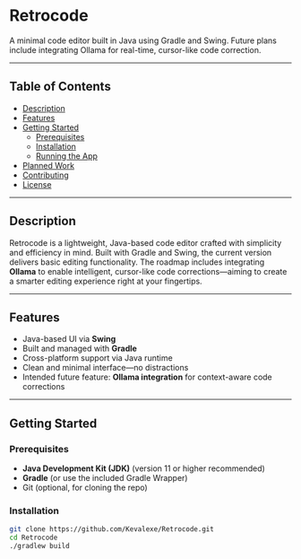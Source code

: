 # Retrocode

A minimal code editor built in Java using Gradle and Swing. Future plans include integrating Ollama for real-time, cursor-like code correction.

---

## Table of Contents

- [Description](#description)  
- [Features](#features)  
- [Getting Started](#getting-started)  
  - [Prerequisites](#prerequisites)  
  - [Installation](#installation)  
  - [Running the App](#running-the-app)  
- [Planned Work](#planned-work)  
- [Contributing](#contributing)  
- [License](#license)

---

## Description

Retrocode is a lightweight, Java-based code editor crafted with simplicity and efficiency in mind. Built with Gradle and Swing, the current version delivers basic editing functionality. The roadmap includes integrating **Ollama** to enable intelligent, cursor-like code corrections—aiming to create a smarter editing experience right at your fingertips.

---

## Features

- Java-based UI via **Swing**  
- Built and managed with **Gradle**  
- Cross-platform support via Java runtime  
- Clean and minimal interface—no distractions  
- Intended future feature: **Ollama integration** for context-aware code corrections

---

## Getting Started

### Prerequisites
- **Java Development Kit (JDK)** (version 11 or higher recommended)  
- **Gradle** (or use the included Gradle Wrapper)  
- Git (optional, for cloning the repo)

### Installation

```bash
git clone https://github.com/Kevalexe/Retrocode.git
cd Retrocode
./gradlew build

